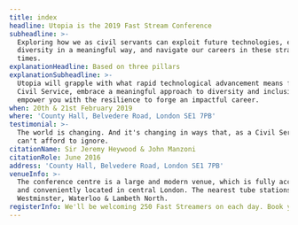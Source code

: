 ```yaml
---
title: index
headline: Utopia is the 2019 Fast Stream Conference
subheadline: >-
  Exploring how we as civil servants can exploit future technologies, embrace
  diversity in a meaningful way, and navigate our careers in these strange
  times.
explanationHeadline: Based on three pillars
explanationSubheadline: >-
  Utopia will grapple with what rapid technological advancement means for the
  Civil Service, embrace a meaningful approach to diversity and inclusion, and
  empower you with the resilience to forge an impactful career.
when: 20th & 21st February 2019
where: 'County Hall, Belvedere Road, London SE1 7PB'
testimonial: >-
  The world is changing. And it's changing in ways that, as a Civil Service, we
  can't afford to ignore.
citationName: Sir Jeremy Heywood & John Manzoni
citationRole: June 2016
address: 'County Hall, Belvedere Road, London SE1 7PB'
venueInfo: >-
  The conference centre is a large and modern venue, which is fully accessible
  and conveniently located in central London. The nearest tube stations are
  Westminster, Waterloo & Lambeth North.
registerInfo: We'll be welcoming 250 Fast Streamers on each day. Book your place now.
---
```


